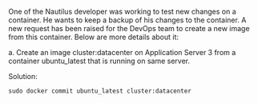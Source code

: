 One of the Nautilus developer was working to test new changes on a container. He wants to keep a backup of his changes to the container. A new request has been raised for the DevOps team to create a new image from this container. Below are more details about it:

a. Create an image cluster:datacenter on Application Server 3 from a container ubuntu_latest that is running on same server.

Solution:

```
sudo docker commit ubuntu_latest cluster:datacenter
```